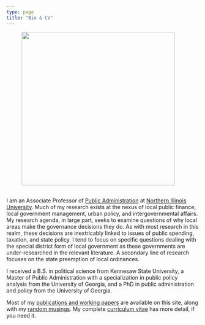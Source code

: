 ```yaml
---
type: page
title: "Bio & CV"
---
```


<div class="units-row"> <div class="unit-40">
<p><figure><img src="/files/misc/20-Chris_Goodman-0221-WD-18.jpg" width=400></figure></p>
</div>
<div class="unit-50">
<p><br />I am an Associate Professor of <a href="http://mpa.niu.edu/">Public Administration</a> at <a href="http://www.niu.edu">Northern Illinois University</a>. Much of my research exists at the nexus of local public finance, local government management, urban policy, and intergovernmental affairs. My research agenda, in large part, seeks to examine questions of why local areas make the governance decisions they do. As with most research in this realm, these decisions are inextricably linked to issues of public spending, taxation, and state policy. I tend to focus on specific questions dealing with the special district form of local government as these governments are under-researched in the relevant literature. A secondary line of research focuses on the state preemption of local ordinances.</p>

<p>I received a B.S. in political science from Kennesaw State University, a Master of Public Administration with a specialization in public policy analysis from the University of Georgia, and a PhD in public administration and policy from the University of Georgia.</p>

<p>Most of my <a href="research/">publications and working papers</a> are available on this site, along with my <a href="blog/">random musings</a>. My complete <a href="vita.pdf">curriculum vitae</a> has more detail, if you need it.</p>
</div>

</div>
</div>
</div>
</div>
